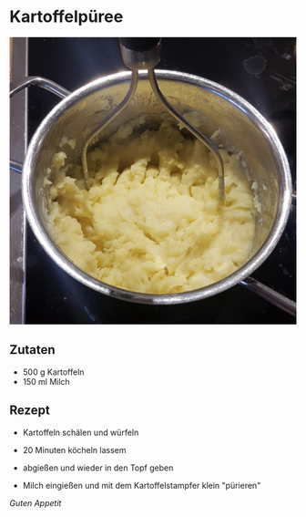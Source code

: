 # Kartoffelpüree

![img](imgs/Kartoffelpueree.jpg)

## Zutaten
- 500 g Kartoffeln
- 150 ml Milch

## Rezept
- Kartoffeln schälen und würfeln

- 20 Minuten köcheln lassem

- abgießen und wieder in den Topf geben

- Milch eingießen und mit dem Kartoffelstampfer klein "pürieren"

*Guten Appetit*
